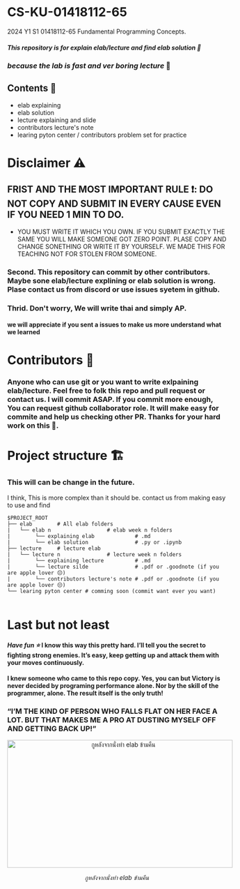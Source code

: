 # CS-KU-01418112-65
2024 Y1 S1 01418112-65 Fundamental Programming Concepts. 

##### This repository is for explain elab/lecture and find elab solution 📖
### *because the lab is fast and ver boring lecture* 🛌

## Contents 🥓

- elab explaining 
- elab solution
- lecture explaining and slide
- contributors lecture's note
- learing pyton center / contributors problem set for practice

# Disclaimer ⚠️
## FRIST AND THE MOST IMPORTANT RULE ❗: DO NOT COPY AND SUBMIT IN EVERY CAUSE EVEN IF YOU NEED 1 MIN TO DO.

- YOU MUST WRITE IT WHICH YOU OWN. IF YOU SUBMIT EXACTLY THE SAME YOU WILL MAKE SOMEONE GOT ZERO POINT. PLASE COPY AND CHANGE SONETHING OR WRITE IT BY YOURSELF. WE MADE THIS FOR TEACHING NOT FOR STOLEN FROM SOMEONE.

### Second. This repository can commit by other contributors. Maybe sone elab/lecture explining or elab solution is wrong. Plase contact us from discord or use issues syetem in github.
### Thrid. Don't worry, We will write thai and simply AP.

#### we will appreciate if you sent a issues to make us more understand what we learned

# Contributors 🚀
### Anyone who can use git or you want to write exlpaining elab/lecture. Feel free to folk this repo and pull request or contact us. I will commit ASAP. If you commit more enough, You can request github collaborator role. It will make easy for commite and help us checking other PR. Thanks for your hard work on this 🙏. 
#

# Project structure 🏗️

### This will can be change in the future.
I think, This is more complex than it should be. contact us from making easy to use and find 

```
$PROJECT_ROOT
├── elab        # All elab folders
|   └── elab n                  # elab week n folders
|        └── explaining elab             # .md
|        └── elab solution               # .py or .ipynb
├── lecture     # lecture elab
|   └── lecture n               # lecture week n folders
|        └── explaining lecture          # .md
|        └── lecture silde               # .pdf or .goodnote (if you are apple lover 😔)
|        └── contributors lecture's note # .pdf or .goodnote (if you are apple lover 😔)
└── learing pyton center # comming soon (commit want ever you want)
    
```

# Last but not least
#### *Have fun ⭐* I know this way this pretty hard. I’ll tell you the secret to fighting strong enemies. It’s easy, keep getting up and attack them with your moves continuously.
#### I knew someone who came to this repo copy. Yes, you can but Victory is never decided by programing performance alone. Nor by the skill of the programmer, alone. The result itself is the only truth!
### “I’M THE KIND OF PERSON WHO FALLS FLAT ON HER FACE A LOT. BUT THAT MAKES ME A PRO AT DUSTING MYSELF OFF AND GETTING BACK UP!”

<p align="center">
  <img src="https://media1.tenor.com/m/kwJdCXqCbb4AAAAC/skip-and-loafer.gif" width="518" height="292.285140562249" alt="กูหลังจากนั่งทำ elab ข้ามคืน" style="max-width: 518px;"/>
</p>

<p align="center">
  <i style="style="color:cyan">กูหลังจากนั่งทำ elab ข้ามคืน</h5>
</p>




